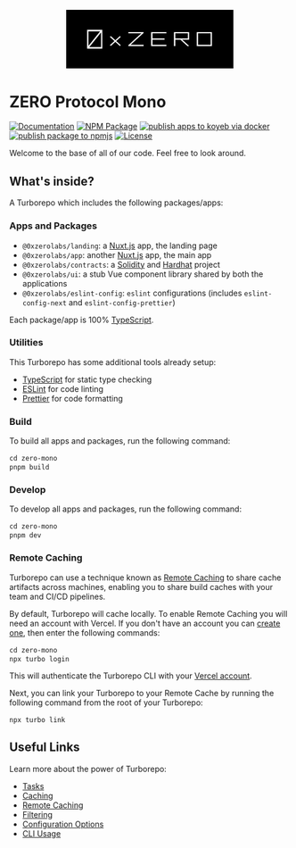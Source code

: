 <p align="center">
  <img src="./apps/sdk/assets/logo.png" width="300" alt="0xzero.org" />
</p>

# ZERO Protocol Mono

[![Documentation](https://img.shields.io/badge/docs-%F0%9F%93%84-blue)](https://docs.0xzero.org)
[![NPM Package](https://img.shields.io/npm/v/@0xzerolabs/sdk.svg)](https://www.npmjs.org/package/@0xzerolabs/sdk)
[![publish apps to koyeb via docker](https://github.com/ZeroFi-Labs/zero-mono/actions/workflows/publish-images-for-apps.yml/badge.svg)](https://github.com/ZeroFi-Labs/zero-mono/actions/workflows/publish-images-for-apps.yml)
[![publish package to npmjs](https://github.com/0xZeroLabs/zero-mono/actions/workflows/publish-package-to-npmjs.yml/badge.svg)](https://github.com/0xZeroLabs/zero-mono/actions/workflows/publish-package-to-npmjs.yml)
[![License](https://img.shields.io/github/license/0xZeroLabs/zero-mono?style)](https://github.com/0xZeroLabs/zero-mono/blob/master/LICENSE)

Welcome to the base of all of our code. Feel free to look around.

## What's inside?

A Turborepo which includes the following packages/apps:

### Apps and Packages

- `@0xzerolabs/landing`: a [Nuxt.js](https://nuxt.com/) app, the landing page
- `@0xzerolabs/app`: another [Nuxt.js](https://nuxt.com/) app, the main app
- `@0xzerolabs/contracts`: a [Solidity](https://soliditylang.org/) and [Hardhat](https://hardhat.org) project
- `@0xzerolabs/ui`: a stub Vue component library shared by both the applications
- `@0xzerolabs/eslint-config`: `eslint` configurations (includes `eslint-config-next` and `eslint-config-prettier`)

Each package/app is 100% [TypeScript](https://www.typescriptlang.org/).

### Utilities

This Turborepo has some additional tools already setup:

- [TypeScript](https://www.typescriptlang.org/) for static type checking
- [ESLint](https://eslint.org/) for code linting
- [Prettier](https://prettier.io) for code formatting

### Build

To build all apps and packages, run the following command:

```
cd zero-mono
pnpm build
```

### Develop

To develop all apps and packages, run the following command:

```
cd zero-mono
pnpm dev
```

### Remote Caching

Turborepo can use a technique known as [Remote Caching](https://turbo.build/repo/docs/core-concepts/remote-caching) to share cache artifacts across machines, enabling you to share build caches with your team and CI/CD pipelines.

By default, Turborepo will cache locally. To enable Remote Caching you will need an account with Vercel. If you don't have an account you can [create one](https://vercel.com/signup), then enter the following commands:

```
cd zero-mono
npx turbo login
```

This will authenticate the Turborepo CLI with your [Vercel account](https://vercel.com/docs/concepts/personal-accounts/overview).

Next, you can link your Turborepo to your Remote Cache by running the following command from the root of your Turborepo:

```
npx turbo link
```

## Useful Links

Learn more about the power of Turborepo:

- [Tasks](https://turbo.build/repo/docs/core-concepts/monorepos/running-tasks)
- [Caching](https://turbo.build/repo/docs/core-concepts/caching)
- [Remote Caching](https://turbo.build/repo/docs/core-concepts/remote-caching)
- [Filtering](https://turbo.build/repo/docs/core-concepts/monorepos/filtering)
- [Configuration Options](https://turbo.build/repo/docs/reference/configuration)
- [CLI Usage](https://turbo.build/repo/docs/reference/command-line-reference)
